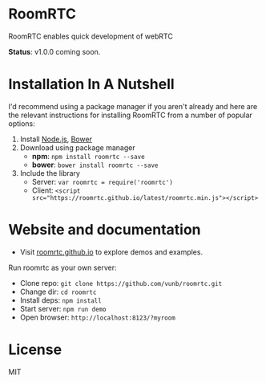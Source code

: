 RoomRTC
================
RoomRTC enables quick development of webRTC

**Status**: v1.0.0 coming soon.

Installation In A Nutshell
===========================
I'd recommend using a package manager if you aren't already and here are the relevant instructions for installing RoomRTC from a number of popular options:

1. Install [Node.js](http://nodejs.org/), [Bower](http://bower.io/)
2. Download using package manager
    * **npm**: `npm install roomrtc --save`
    * **bower**: `bower install roomrtc --save`
3. Include the library
    * Server: `var roomrtc = require('roomrtc')`
    * Client: `<script src="https://roomrtc.github.io/latest/roomrtc.min.js"></script>`

Website and documentation
=========================

* Visit [roomrtc.github.io](https://roomrtc.github.io) to explore demos and examples.

Run roomrtc as your own server:

* Clone repo: `git clone https://github.com/vunb/roomrtc.git`
* Change dir: `cd roomrtc`
* Install deps: `npm install`
* Start server: `npm run demo`
* Open browser: `http://localhost:8123/?myroom`

License
========

MIT